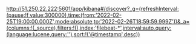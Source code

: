 http://51.250.22.222:5601/app/kibana#/discover?_g=(refreshInterval:(pause:!f,value:300000),time:(from:'2022-02-25T19:00:00.000Z',mode:absolute,to:'2022-02-26T18:59:59.999Z'))&_a=(columns:!(_source),filters:!(),index:'filebeat-*',interval:auto,query:(language:lucene,query:''),sort:!('@timestamp',desc))
